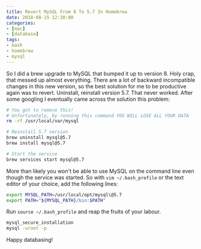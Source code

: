 ```yaml
---
title: Revert MySQL From 8 To 5.7 In Homebrew
date: 2018-08-15 12:30:00
categories:
- [mac]
- [database]
tags:
- bash
- homebrew
- mysql
---
```


So I did a brew upgrade to MySQL that bumped it up to version 8. Holy crap, that messed up almost everything. There are a lot of backward incompatible changes in this new version, so the best solution for me to be productive again was to revert. Uninstall, reinstall version 5.7. That never worked. After some googling I eventually came across the solution this problem:

```bash
# You got to remove this!
# Unfortunately, by running this command YOU WILL LOSE ALL YOUR DATA
rm -rf /usr/local/var/mysql

# Reinstall 5.7 version
brew uninstall mysql@5.7
brew install mysql@5.7

# Start the service
brew services start mysql@5.7
```

More than likely you won't be able to use MySQL on the command line even though the service was started. So with `vim ~/.bash_profile` or the text editor of your choice, add the following lines:

```bash
export MYSQL_PATH=/usr/local/opt/mysql\@5.7
export PATH="${MYSQL_PATH}/bin:$PATH"
```

Run `source ~/.bash_profile` and reap the fruits of your labour.

```bash
mysql_secure_installation
mysql -uroot -p
```

Happy databasing!

